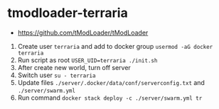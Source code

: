 # tmodloader-terraria

* https://github.com/tModLoader/tModLoader

1. Create user `terraria` and add to docker group `usermod -aG docker terraria`
2. Run script as root `USER_UID=terraria ./init.sh`
3. After create new world, turn off server
4. Switch user `su - terraria`
5. Update files `./server/.docker/data/conf/serverconfig.txt` and `./server/swarm.yml`
6. Run command `docker stack deploy -c ./server/swarm.yml tr`
